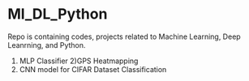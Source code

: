 # Ml_DL_Python
Repo is containing codes, projects related to Machine Learning, Deep Leanrning, and Python.

1) MLP Classifier
2)GPS Heatmapping
3) CNN model for CIFAR Dataset Classification

